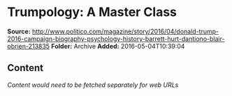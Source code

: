 # Trumpology: A Master Class

**Source:** http://www.politico.com/magazine/story/2016/04/donald-trump-2016-campaign-biography-psychology-history-barrett-hurt-dantiono-blair-obrien-213835
**Folder:** Archive
**Added:** 2016-05-04T10:39:04




## Content
*Content would need to be fetched separately for web URLs*
